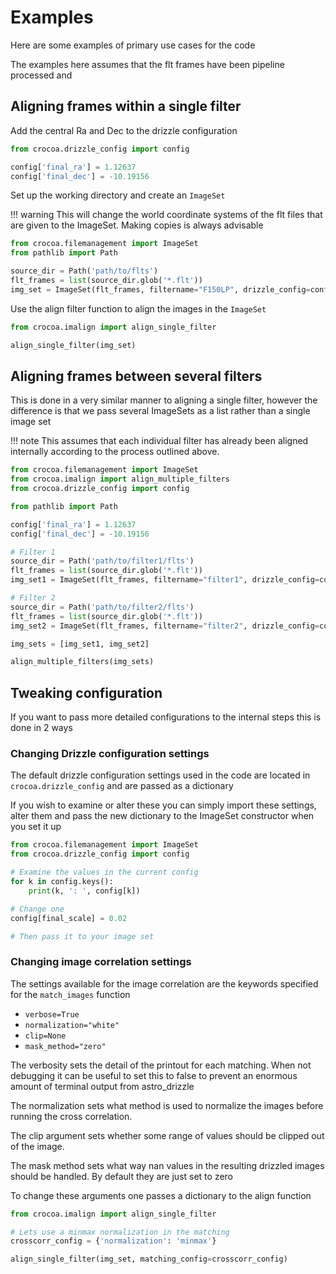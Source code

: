 # Examples
Here are some examples of primary use cases for the code


The examples here assumes that the flt frames have been pipeline processed and 

## Aligning frames within a single filter

Add the central Ra and Dec to the drizzle configuration 

``` py
from crocoa.drizzle_config import config

config['final_ra'] = 1.12637
config['final_dec'] = -10.19156
```

Set up the working directory and create an `ImageSet`

!!! warning
    This will change the world coordinate systems of the flt files that are given to the ImageSet. 
    Making copies is always advisable

``` py
from crocoa.filemanagement import ImageSet
from pathlib import Path

source_dir = Path('path/to/flts')
flt_frames = list(source_dir.glob('*.flt'))
img_set = ImageSet(flt_frames, filtername="F150LP", drizzle_config=config)
```

Use the align filter function to align the images in the `ImageSet`
``` py
from crocoa.imalign import align_single_filter

align_single_filter(img_set)

```


## Aligning frames between several filters
This is done in a very similar manner to aligning a single filter, however the difference is that 
we pass several ImageSets as a list rather than a single image set

!!! note
    This assumes that each individual filter has already been aligned internally according to the process
    outlined above.

``` py
from crocoa.filemanagement import ImageSet
from crocoa.imalign import align_multiple_filters
from crocoa.drizzle_config import config

from pathlib import Path

config['final_ra'] = 1.12637
config['final_dec'] = -10.19156

# Filter 1
source_dir = Path('path/to/filter1/flts')
flt_frames = list(source_dir.glob('*.flt'))
img_set1 = ImageSet(flt_frames, filtername="filter1", drizzle_config=config)

# Filter 2
source_dir = Path('path/to/filter2/flts')
flt_frames = list(source_dir.glob('*.flt'))
img_set2 = ImageSet(flt_frames, filtername="filter2", drizzle_config=config)

img_sets = [img_set1, img_set2]

align_multiple_filters(img_sets)
```

## Tweaking configuration
If you want to pass more detailed configurations to the internal steps this is done in 2 ways

### Changing Drizzle configuration settings
The default drizzle configuration settings used in the code are located in `crocoa.drizzle_config`
and are passed as a dictionary

If you wish to examine or alter these you can simply import these settings, alter them and pass the
new dictionary to the ImageSet constructor when you set it up

``` py
from crocoa.filemanagement import ImageSet
from crocoa.drizzle_config import config

# Examine the values in the current config
for k in config.keys():
    print(k, ': ', config[k])

# Change one 
config[final_scale] = 0.02

# Then pass it to your image set 
```

### Changing image correlation settings
The settings available for the image correlation are the keywords specified for the `match_images` function

- `verbose=True`
- `normalization="white"`
- `clip=None`
- `mask_method="zero"`

The verbosity sets the detail of the printout for each matching. When not debugging it can be useful to set this to false to prevent 
an enormous amount of terminal output from astro_drizzle

The normalization sets what method is used to normalize the images before running the cross correlation. 

The clip argument sets whether some range of values should be clipped out of the image. 

The mask method sets what way nan values in the resulting drizzled images should be handled. By default they are just set to zero


To change these arguments one passes a dictionary to the align function 

``` py
from crocoa.imalign import align_single_filter

# Lets use a minmax normalization in the matching 
crosscorr_config = {'normalization': 'minmax'}

align_single_filter(img_set, matching_config=crosscorr_config)

```
